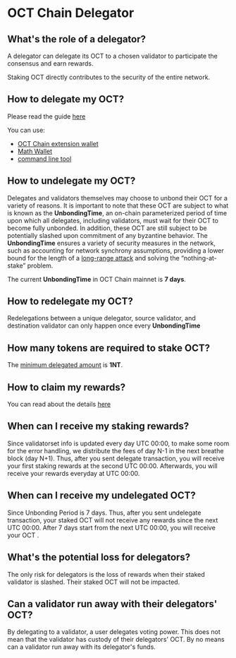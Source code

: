 # OCT Chain Delegator

## What's the role of a delegator?

A delegator can delegate its OCT to a chosen validator to participate the consensus and earn rewards.


Staking OCT directly contributes to the security of the entire network.

## How to delegate my OCT?

Please read the guide [here](../../smart-chain/delegator/del-guide.md)

You can use:

* [OCT Chain extension wallet](../../smart-chain/wallet/shree.md)
* [Math Wallet](http://blog.mathwallet.xyz/?p=3890)
* [command line tool](https://github.com/OCT20/OCT-chain/node/releases/tag/v0.8.1)



## How to undelegate my OCT?

Delegates and validators themselves may choose to unbond their OCT for a variety of reasons. It is important to note that these OCT are subject to what is known as the **UnbondingTime**, an on-chain parameterized period of time upon which all delegates, including validators, must wait for their OCT to become fully unbonded. In addition, these OCT are still subject to be potentially slashed upon commitment of any byzantine behavior. The **UnbondingTime** ensures a variety of security measures in the network, such as accounting for network synchrony assumptions, providing a lower bound for the length of a [long-range attack](https://cosmos.network/docs/spec/ibc/references.html#3) and solving the “nothing-at-stake” problem.

The current  **UnbondingTime**  in OCT Chain mainnet is **7 days**.

## How to redelegate my OCT?

Redelegations between a unique delegator, source validator, and destination validator can only happen once every **UnbondingTime**

## How many tokens are required to stake OCT?

The [minimum delegated amount](../../smart-chain/validator/Parameters.md) is **1NT**.

## How to claim my rewards?

You can read about the details [here](../../guides/concepts/bc-staking.md)

## When can I receive my staking rewards?

Since validatorset info is updated every day UTC 00:00, to make some room for the error handling, we distribute the fees of day N-1 in the next breathe block (day N+1). Thus, after you sent delegate transaction, you will receive your first staking rewards at the second UTC 00:00. Afterwards, you will receive your rewards everyday at UTC 00:00.

## When can I receive my undelegated OCT?

Since Unbonding Period is 7 days. Thus, after you sent undelegate transaction, your staked OCT will not  receive any rewards since the next UTC 00:00. After 7 days start from the next UTC 00:00, you will receive your OCT .

## What's the potential loss for delegators?
The only risk for delegators is the loss of rewards when their staked validator is slashed. Their staked OCT will not be impacted.

## Can a validator run away with their delegators' OCT?
By delegating to a validator, a user delegates voting power.  This does not mean that the validator has custody of their delegators' OCT. By no means can a validator run away with its delegator's funds.
